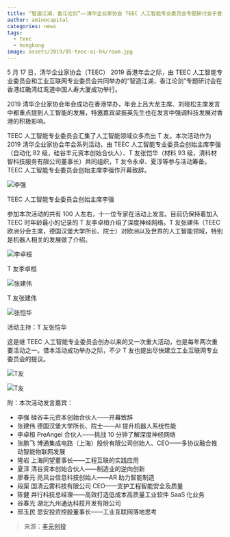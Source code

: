 ```yaml
---
title: “智造江湖，香江论剑”——清华企业家协会 TEEC 人工智能专业委员会专题研讨会于香港成功举办
author: aminocapital
categories: news
tags:
  - teec
  - hongkong
image: assets/2019/05-teec-ai-hk/room.jpg
---
```


5 月 17 日，清华企业家协会（TEEC） 2019 香港年会之际，由 TEEC 人工智能专业委员会和工业互联网专业委员会共同举办的“智造江湖，香江论剑”专题研讨会在香港红磡湾红鸾道中国人寿大厦成功举行。

2019 清华企业家协会年会成功在香港举办，年会上吕大龙主席、刘晓松主席发言中都重点提到人工智能的发展，特邀嘉宾梁振英先生也在发言中强调科技发展对香港的积极影响。

TEEC 人工智能专业委员会汇集了人工智能领域众多杰出 T 友。本次活动作为 2019 清华企业家协会年会系列活动，由 TEEC 人工智能专业委员会创始主席李强（自动化 82 级，硅谷丰元资本创始合伙人）、T 友张恺华（材料 93 级，清科材智科技服务有限公司董事长）共同组织，T 友令永卓、夏淳等参与活动筹备。TEEC 人工智能专业委员会创始主席李强作开幕致辞。

![李强](/assets/2019/05-teec-ai-hk/larry.jpg)

TEEC 人工智能专业委员会创始主席李强

参加本次活动的共有 100 人左右，十一位专家在活动上发言。目前仍保持着加入 TEEC 时年龄最小的记录的 T 友李卓桓介绍了深度神经网络。T 友张建伟（TEEC 欧洲分会主席，德国汉堡大学所长、院士）对欧洲以及世界的人工智能领域，特别是机器人相关的发展做了介绍。

![李卓桓](/assets/2019/05-teec-ai-hk/lizhuohuan.jpg)

T 友李卓桓

![张建伟](/assets/2019/05-teec-ai-hk/zhangjianwei.jpg)

T 友张建伟

![张恺华](/assets/2019/05-teec-ai-hk/zhangkaihua.jpg)

活动主持：T 友张恺华

这是继 TEEC 人工智能专业委员会创办以来的又一次重大活动，也是每年两次重要活动之一。借本活动成功举办之际，不少 T 友也提出尽快建立工业互联网专业委员会的提议。

![T友](/assets/2019/05-teec-ai-hk/friends.jpg)

![T友](/assets/2019/05-teec-ai-hk/friends2.jpg)

附：本次活动发言嘉宾：

- 李强 硅谷丰元资本创始合伙人——开幕致辞
- 张建伟 德国汉堡大学所长、院士——AI 提升机器人系统性能
- 李卓桓 PreAngel 合伙人——挑战 10 分钟了解深度神经网络
- 张鹏飞 博通集成电路（上海）股份有限公司创始人、CEO——多协议融合推动智能物联网发展
- 隆岩 上海同望董事长——工程互联的实践应用
- 夏淳 清谷资本创始合伙人——制造业的逆向创新
- 廖春元 亮风台信息科技创始人——AR 助力智能制造
- 段渠 国清云雾科技有限公司 CEO——支护工程智能安全及质量
- 陈健 并行科技总经理——高效打造低成本高质量工业软件 SaaS 化业务
- 谷春光 湖北九州通达科技开发有限公司
- 邢玉民 思安投资控股董事长——工业互联网落地思考

> 来源：[丰元创投](https://www.chainnews.com/articles/689556949537.htm)
